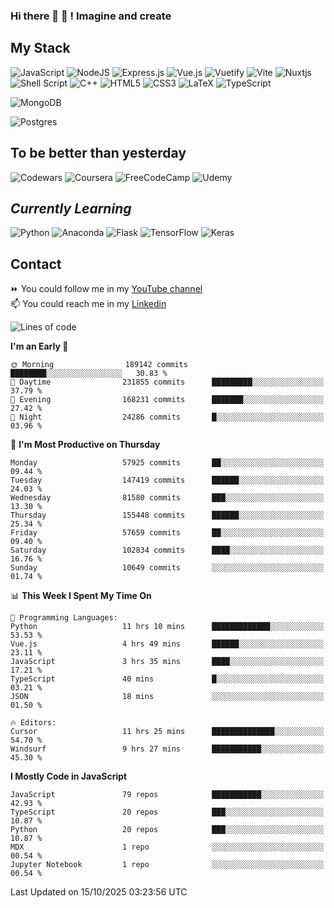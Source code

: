 ### Hi there 👋 🤖 ! Imagine and create

## My Stack
![JavaScript](https://img.shields.io/badge/javascript-%23323330.svg?style=for-the-badge&logo=javascript&logoColor=%23F7DF1E) ![NodeJS](https://img.shields.io/badge/node.js-6DA55F?style=for-the-badge&logo=node.js&logoColor=white) <img alt="Express.js" src="https://img.shields.io/badge/express.js%20-%23404d59.svg?&style=for-the-badge"/> ![Vue.js](https://img.shields.io/badge/vuejs-%2335495e.svg?style=for-the-badge&logo=vuedotjs&logoColor=%234FC08D) ![Vuetify](https://img.shields.io/badge/Vuetify-1867C0?style=for-the-badge&logo=vuetify&logoColor=AEDDFF) ![Vite](https://img.shields.io/badge/vite-%23646CFF.svg?style=for-the-badge&logo=vite&logoColor=white) ![Nuxtjs](https://img.shields.io/badge/Nuxt-002E3B?style=for-the-badge&logo=nuxtdotjs&logoColor=#00DC82) ![Shell Script](https://img.shields.io/badge/shell_script-%23121011.svg?style=for-the-badge&logo=gnu-bash&logoColor=white) ![C++](https://img.shields.io/badge/c++-%2300599C.svg?style=for-the-badge&logo=c%2B%2B&logoColor=white) ![HTML5](https://img.shields.io/badge/html5-%23E34F26.svg?style=for-the-badge&logo=html5&logoColor=white) ![CSS3](https://img.shields.io/badge/css3-%231572B6.svg?style=for-the-badge&logo=css3&logoColor=white) ![LaTeX](https://img.shields.io/badge/latex-%23008080.svg?style=for-the-badge&logo=latex&logoColor=white) ![TypeScript](https://img.shields.io/badge/typescript-%23007ACC.svg?style=for-the-badge&logo=typescript&logoColor=white)
<div>
  <img alt="MongoDB" src ="https://img.shields.io/badge/MongoDB-%234ea94b.svg?&style=for-the-badge&logo=mongodb&logoColor=white"/>
  
  ![Postgres](https://img.shields.io/badge/postgres-%23316192.svg?style=for-the-badge&logo=postgresql&logoColor=white)
</div>

## To be better than yesterday
![Codewars](https://img.shields.io/badge/Codewars-B1361E?style=for-the-badge&logo=codewars&logoColor=grey)
  ![Coursera](https://img.shields.io/badge/Coursera-%230056D2.svg?style=for-the-badge&logo=Coursera&logoColor=white)
  ![FreeCodeCamp](https://img.shields.io/badge/Freecodecamp-%23123.svg?&style=for-the-badge&logo=freecodecamp&logoColor=green)
  ![Udemy](https://img.shields.io/badge/Udemy-A435F0?style=for-the-badge&logo=Udemy&logoColor=white)

## *Currently Learning*
![Python](https://img.shields.io/badge/python-3670A0?style=for-the-badge&logo=python&logoColor=ffdd54) ![Anaconda](https://img.shields.io/badge/Anaconda-%2344A833.svg?style=for-the-badge&logo=anaconda&logoColor=white) 
![Flask](https://img.shields.io/badge/flask-%23000.svg?style=for-the-badge&logo=flask&logoColor=white) ![TensorFlow](https://img.shields.io/badge/TensorFlow-%23FF6F00.svg?style=for-the-badge&logo=TensorFlow&logoColor=white) ![Keras](https://img.shields.io/badge/Keras-%23D00000.svg?style=for-the-badge&logo=Keras&logoColor=white)

## Contact
⏩ You could follow me in my <a href="https://www.youtube.com/c/ViktorJimenezF" target="blank">YouTube channel</a>   <br>
📫 You could reach me in my <a href="https://www.linkedin.com/in/victorjuanjimenez/" target="blank">Linkedin</a>  

<!--START_SECTION:waka-->
![Lines of code](https://img.shields.io/badge/From%20Hello%20World%20I%27ve%20Written-789.7%20million%20lines%20of%20code-blue)

**I'm an Early 🐤** 

```text
🌞 Morning                189142 commits      ████████░░░░░░░░░░░░░░░░░   30.83 % 
🌆 Daytime                231855 commits      █████████░░░░░░░░░░░░░░░░   37.79 % 
🌃 Evening                168231 commits      ███████░░░░░░░░░░░░░░░░░░   27.42 % 
🌙 Night                  24286 commits       █░░░░░░░░░░░░░░░░░░░░░░░░   03.96 % 
```
📅 **I'm Most Productive on Thursday** 

```text
Monday                   57925 commits       ██░░░░░░░░░░░░░░░░░░░░░░░   09.44 % 
Tuesday                  147419 commits      ██████░░░░░░░░░░░░░░░░░░░   24.03 % 
Wednesday                81580 commits       ███░░░░░░░░░░░░░░░░░░░░░░   13.30 % 
Thursday                 155448 commits      ██████░░░░░░░░░░░░░░░░░░░   25.34 % 
Friday                   57659 commits       ██░░░░░░░░░░░░░░░░░░░░░░░   09.40 % 
Saturday                 102834 commits      ████░░░░░░░░░░░░░░░░░░░░░   16.76 % 
Sunday                   10649 commits       ░░░░░░░░░░░░░░░░░░░░░░░░░   01.74 % 
```


📊 **This Week I Spent My Time On** 

```text
💬 Programming Languages: 
Python                   11 hrs 10 mins      █████████████░░░░░░░░░░░░   53.53 % 
Vue.js                   4 hrs 49 mins       ██████░░░░░░░░░░░░░░░░░░░   23.11 % 
JavaScript               3 hrs 35 mins       ████░░░░░░░░░░░░░░░░░░░░░   17.21 % 
TypeScript               40 mins             █░░░░░░░░░░░░░░░░░░░░░░░░   03.21 % 
JSON                     18 mins             ░░░░░░░░░░░░░░░░░░░░░░░░░   01.50 % 

🔥 Editors: 
Cursor                   11 hrs 25 mins      ██████████████░░░░░░░░░░░   54.70 % 
Windsurf                 9 hrs 27 mins       ███████████░░░░░░░░░░░░░░   45.30 % 
```

**I Mostly Code in JavaScript** 

```text
JavaScript               79 repos            ███████████░░░░░░░░░░░░░░   42.93 % 
TypeScript               20 repos            ███░░░░░░░░░░░░░░░░░░░░░░   10.87 % 
Python                   20 repos            ███░░░░░░░░░░░░░░░░░░░░░░   10.87 % 
MDX                      1 repo              ░░░░░░░░░░░░░░░░░░░░░░░░░   00.54 % 
Jupyter Notebook         1 repo              ░░░░░░░░░░░░░░░░░░░░░░░░░   00.54 % 
```




 Last Updated on 15/10/2025 03:23:56 UTC
<!--END_SECTION:waka-->

<!--
**ViktorJJF/ViktorJJF** is a ✨ _special_ ✨ repository because its `README.md` (this file) appears on your GitHub profile.



Here are some ideas to get you started:

- 🔭 I’m currently working on ...
- 🌱 I’m currently learning ...
- 👯 I’m looking to collaborate on ...
- 🤔 I’m looking for help with ...
- 💬 Ask me about ...
- 📫 How to reach me: ...
- 😄 Pronouns: ...
- ⚡ Fun fact: ...
-->
